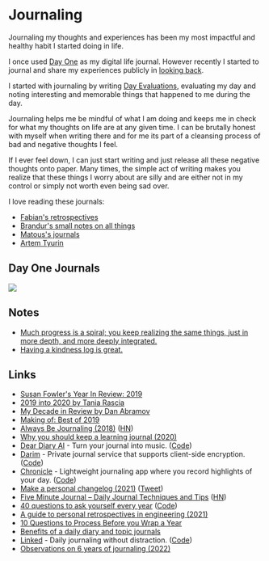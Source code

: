 # Journaling

Journaling my thoughts and experiences has been my most impactful and healthy habit I started doing in life.

I once used [Day One](https://dayoneapp.com/) as my digital life journal. However recently I started to journal and share my experiences publicly in [looking back](../looking-back/looking-back.md).

I started with journaling by writing [Day Evaluations](https://medium.com/@nikitavoloboev/day-evaluations-5706f31c9c5e#.m4lw1eo32), evaluating my day and noting interesting and memorable things that happened to me during the day.

Journaling helps me be mindful of what I am doing and keeps me in check for what my thoughts on life are at any given time. I can be brutally honest with myself when writing there and for me its part of a cleansing process of bad and negative thoughts I feel.

If I ever feel down, I can just start writing and just release all these negative thoughts onto paper. Many times, the simple act of writing makes you realize that these things I worry about are silly and are either not in my control or simply not worth even being sad over.

I love reading these journals:

- [Fabian's retrospectives](https://capnfabs.net/tags/retrospective/)
- [Brandur's small notes on all things](https://brandur.org/fragments)
- [Matous's journals](https://dzx.cz/tags/journal/)
- [Artem Tyurin](https://agentcooper.io/)

## Day One Journals

![](https://i.imgur.com/vxT4AqW.png)

## Notes

- [Much progress is a spiral; you keep realizing the same things, just in more depth, and more deeply integrated.](https://twitter.com/ElodesNL/status/1460213414119329797)
- [Having a kindness log is great.](https://twitter.com/yodelnyc/status/1466887442816856069)

## Links

- [Susan Fowler's Year In Review: 2019](https://www.susanjfowler.com/blog/2019/12/10/my-year-in-review-2019)
- [2019 into 2020 by Tania Rascia](https://www.taniarascia.com/2019-into-2020/)
- [My Decade in Review by Dan Abramov](https://overreacted.io/my-decade-in-review/)
- [Making of: Best of 2019](https://johanronsse.be/2019/12/28/making-of-best-of-2019/)
- [Always Be Journaling (2018)](https://letterstoanewdeveloper.com/2018/12/14/always-be-journaling/) ([HN](https://news.ycombinator.com/item?id=22467938))
- [Why you should keep a learning journal (2020)](https://shime.sh/why-you-should-keep-a-learning-journal)
- [Dear Diary AI](https://deardiary.ai/) - Turn your journal into music. ([Code](https://github.com/StephenHaney/dear-diary-ai))
- [Darim](https://darim.vercel.app/) - Private journal service that supports client-side encryption. ([Code](https://github.com/parksb/darim))
- [Chronicle](https://chronicle.ink/) - Lightweight journaling app where you record highlights of your day. ([Code](https://github.com/coffee-cup/chronicle))
- [Make a personal changelog (2021)](https://brianlovin.com/writing/make-a-personal-changelog) ([Tweet](https://twitter.com/brian_lovin/status/1387807846486614018))
- [Five Minute Journal – Daily Journal Techniques and Tips](https://briansunter.com/blog/five-minute-journal/) ([HN](https://news.ycombinator.com/item?id=28530120))
- [40 questions to ask yourself every year](http://stephanango.com/40-questions) ([Code](https://github.com/kepano/40-questions))
- [A guide to personal retrospectives in engineering (2021)](https://circleci.com/blog/a-guide-to-personal-retrospectives-in-engineering/)
- [10 Questions to Process Before you Wrap a Year](https://www.instagram.com/p/CYHYXOoL1DF/)
- [Benefits of a daily diary and topic journals](https://sive.rs/dj)
- [Linked](https://uselinked.com/) - Daily journaling without distraction. ([Code](https://github.com/lostdesign/linked))
- [Observations on 6 years of journaling (2022)](https://herman.bearblog.dev/years-of-journaling/)
